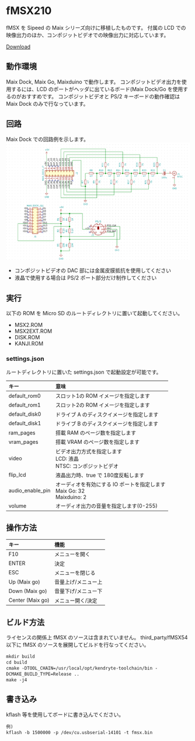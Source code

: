 # fMSX210
fMSX を Sipeed の Maix シリーズ向けに移植したものです。
付属の LCD での映像出力のほか、コンポジットビデオでの映像出力に対応しています。

[Download](https://github.com/shuichitakano/fmsx210/releases/download/v0.1/fmsx210_v0.1.zip)

## 動作環境
Maix Dock, Maix Go, Maixduino で動作します。
コンポジットビデオ出力を使用するには、LCD のポートがヘッダに出ているボード(Maix Dock/Go を使用するのがおすすめです。
コンポジットビデオと PS/2 キーボードの動作確認は Maix Dock のみで行なっています。

## 回路
Maix Dock での回路例を示します。
![回路図](maix_dock_video.png)

- コンポジットビデオの DAC 部には金属皮膜抵抗を使用してください
- 液晶で使用する場合は PS/2 ポート部分だけ制作してください

## 実行
以下の ROM を Micro SD のルートディレクトリに置いて起動してください。

- MSX2.ROM
- MSX2EXT.ROM
- DISK.ROM
- KANJI.ROM

### settings.json 

ルートディレクトリに置いた settings.json で起動設定が可能です。

|キー|意味|
|:--|:--|
|default_rom0|スロット1の ROM イメージを指定します|
|default_rom1|スロット2の ROM イメージを指定します|
|default_disk0|ドライブ A のディスクイメージを指定します|
|default_disk1|ドライブ B のディスクイメージを指定します|
|ram_pages|搭載 RAM のページ数を指定します|
|vram_pages|搭載 VRAM のページ数を指定します|
|video|ビデオ出力方式を指定します<br>LCD: 液晶<br>NTSC: コンポジットビデオ|
|flip_lcd|液晶出力時、true で 180度反転します|
|audio_enable_pin|オーディオを有効にする IO ポートを指定します<br>Maix Go: 32<br>Maixduino: 2|
|volume|オーディオ出力の音量を指定します(0-255)|

## 操作方法

|キー|機能|
|:--|:--|
|F10|メニューを開く|
|ENTER|決定|
|ESC|メニューを閉じる|
|Up (Maix go)|音量上げ/メニュー上|
|Down (Maix go)|音量下げ/メニュー下|
|Center (Maix go)|メニュー開く/決定|


## ビルド方法
ライセンスの関係上 fMSX のソースは含まれていません。
third_party/fMSX54 以下に fMSX のソースを展開してビルドを行なってください。

```
mkdir build
cd build
cmake -DTOOL_CHAIN=/usr/local/opt/kendryte-toolchain/bin -DCMAKE_BUILD_TYPE=Release ..
make -j4
```

## 書き込み
kflash 等を使用してボードに書き込んでください。
```
例)
kflash -b 1500000 -p /dev/cu.usbserial-14101 -t fmsx.bin
```





